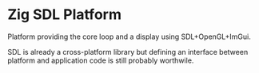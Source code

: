 # Zig SDL Platform

Platform providing the core loop and a display using SDL+OpenGL+ImGui.

SDL is already a cross-platform library but defining an interface between
platform and application code is still probably worthwile.
